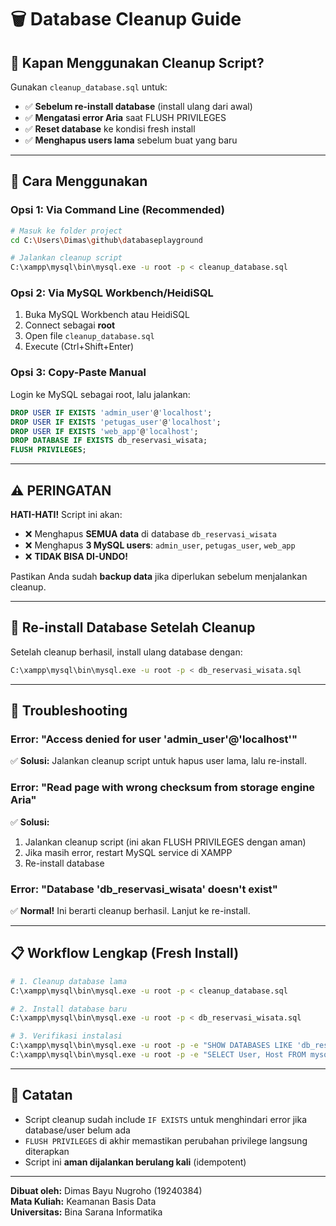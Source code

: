 # 🗑️ Database Cleanup Guide

## 📌 Kapan Menggunakan Cleanup Script?

Gunakan `cleanup_database.sql` untuk:
- ✅ **Sebelum re-install database** (install ulang dari awal)
- ✅ **Mengatasi error Aria** saat FLUSH PRIVILEGES
- ✅ **Reset database** ke kondisi fresh install
- ✅ **Menghapus users lama** sebelum buat yang baru

---

## 🚀 Cara Menggunakan

### **Opsi 1: Via Command Line (Recommended)**

```bash
# Masuk ke folder project
cd C:\Users\Dimas\github\databaseplayground

# Jalankan cleanup script
C:\xampp\mysql\bin\mysql.exe -u root -p < cleanup_database.sql
```

### **Opsi 2: Via MySQL Workbench/HeidiSQL**

1. Buka MySQL Workbench atau HeidiSQL
2. Connect sebagai **root**
3. Open file `cleanup_database.sql`
4. Execute (Ctrl+Shift+Enter)

### **Opsi 3: Copy-Paste Manual**

Login ke MySQL sebagai root, lalu jalankan:

```sql
DROP USER IF EXISTS 'admin_user'@'localhost';
DROP USER IF EXISTS 'petugas_user'@'localhost';
DROP USER IF EXISTS 'web_app'@'localhost';
DROP DATABASE IF EXISTS db_reservasi_wisata;
FLUSH PRIVILEGES;
```

---

## ⚠️ PERINGATAN

**HATI-HATI!** Script ini akan:
- ❌ Menghapus **SEMUA data** di database `db_reservasi_wisata`
- ❌ Menghapus **3 MySQL users**: `admin_user`, `petugas_user`, `web_app`
- ❌ **TIDAK BISA DI-UNDO!**

Pastikan Anda sudah **backup data** jika diperlukan sebelum menjalankan cleanup.

---

## 🔄 Re-install Database Setelah Cleanup

Setelah cleanup berhasil, install ulang database dengan:

```bash
C:\xampp\mysql\bin\mysql.exe -u root -p < db_reservasi_wisata.sql
```

---

## 🐛 Troubleshooting

### **Error: "Access denied for user 'admin_user'@'localhost'"**

✅ **Solusi:** Jalankan cleanup script untuk hapus user lama, lalu re-install.

### **Error: "Read page with wrong checksum from storage engine Aria"**

✅ **Solusi:** 
1. Jalankan cleanup script (ini akan FLUSH PRIVILEGES dengan aman)
2. Jika masih error, restart MySQL service di XAMPP
3. Re-install database

### **Error: "Database 'db_reservasi_wisata' doesn't exist"**

✅ **Normal!** Ini berarti cleanup berhasil. Lanjut ke re-install.

---

## 📋 Workflow Lengkap (Fresh Install)

```bash
# 1. Cleanup database lama
C:\xampp\mysql\bin\mysql.exe -u root -p < cleanup_database.sql

# 2. Install database baru
C:\xampp\mysql\bin\mysql.exe -u root -p < db_reservasi_wisata.sql

# 3. Verifikasi instalasi
C:\xampp\mysql\bin\mysql.exe -u root -p -e "SHOW DATABASES LIKE 'db_reservasi_wisata';"
C:\xampp\mysql\bin\mysql.exe -u root -p -e "SELECT User, Host FROM mysql.user WHERE User IN ('admin_user', 'petugas_user', 'web_app');"
```

---

## 📝 Catatan

- Script cleanup sudah include `IF EXISTS` untuk menghindari error jika database/user belum ada
- `FLUSH PRIVILEGES` di akhir memastikan perubahan privilege langsung diterapkan
- Script ini **aman dijalankan berulang kali** (idempotent)

---

**Dibuat oleh:** Dimas Bayu Nugroho (19240384)  
**Mata Kuliah:** Keamanan Basis Data  
**Universitas:** Bina Sarana Informatika

